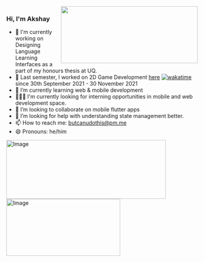 
<img align = 'right' src="https://github-readme-stats.vercel.app/api/wakatime?range=last_7_days&username=butcanudothis&theme=tokyonight" height ="150" width ="360">



### Hi, I'm Akshay

- 🔭 I'm currently working on Designing Language Learning Interfaces as a part of my honours thesis at UQ.
- 🍁 Last semester, I worked on 2D Game Development [here](https://github.com/UQdeco2800/2021-ext-studio-2)
[![wakatime](https://wakatime.com/badge/user/f6d32364-9816-461c-bc94-5ee9c9d8fa75/project/e37f6c7c-7da4-4a50-8e45-9d2ed3c75696.svg)](https://wakatime.com/badge/user/f6d32364-9816-461c-bc94-5ee9c9d8fa75) since 30th September 2021 - 30 November 2021
- 🌱 I’m currently learning web & mobile development
- 👨🏻‍💻 I'm currently looking for interning opportunities in mobile and web development space.
- 👯 I’m looking to collaborate on mobile flutter apps
- 🤔 I’m looking for help with understanding state management better.
- 📫 How to reach me: butcanudothis@pm.me
- 😄 Pronouns: he/him

<img align='left' src="https://github-readme-stats.vercel.app/api?username=butcanudothis&show_icons=true&theme=tokyonight&custom_title=Akshay's%20Github%20stats&hide=stars&include_all_commits=true%22" alt="Image" height ="155" width="420">
<img align = 'left' src="https://github-readme-stats.vercel.app/api/top-langs/?username=butcanudothis&layout=compact&theme=tokyonight" alt="Image" height="150" width="300">
